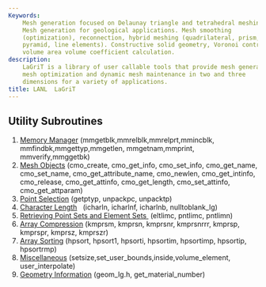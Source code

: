 ```yaml
---
Keywords: 
    Mesh generation focused on Delaunay triangle and tetrahedral meshing.
    Mesh generation for geological applications. Mesh smoothing
    (optimization), reconnection, hybrid meshing (quadrilateral, prism,
    pyramid, line elements). Constructive solid geometry, Voronoi control
    volume area volume coefficient calculation.
description: 
    LaGriT is a library of user callable tools that provide mesh generation,
    mesh optimization and dynamic mesh maintenance in two and three
    dimensions for a variety of applications.
title: LANL  LaGriT 
---
```




 
Utility Subroutines
-------------------

1.  [Memory Manager](docs/memmang.md)
    (mmgetblk,mmrelblk,mmrelprt,mmincblk, mmfindbk,mmgettyp,mmgetlen,
    mmgetnam,mmprint, mmverify,mmggetbk)
2.  [Mesh Objects](docs/meshob.md) (cmo\_create, cmo\_get\_info,
    cmo\_set\_info, cmo\_get\_name, cmo\_set\_name,
    cmo\_get\_attribute\_name, cmo\_newlen, cmo\_get\_intinfo,
    cmo\_release, cmo\_get\_attinfo, cmo\_get\_length,
    cmo\_set\_attinfo, cmo\_get\_attparam)
3.  [Point Selection](docs/pointsel.md) (getptyp, unpackpc, unpacktp)
4.  [Character Length](docs/charlen.md)   (icharln, icharlnf,
    icharlnb, nulltoblank\_lg)
5.  [Retrieving Point Sets and Element Sets ](docs/retpts.md)
    (eltlimc, pntlimc, pntlimn)
6.  [Array Compression](docs/arrcomp.md) (kmprsm, kmprsn, kmprsnr,
    kmprsnrrr, kmprsp, kmprspr, kmprsz, kmprszr)
7.  [Array Sorting](docs/arrsort.md) (hpsort, hpsort1, hpsorti,
    hpsortim, hpsortimp, hpsortip, hpsortrmp)
8.  [Miscellaneous](docs/miscell.md)
    (setsize,set\_user\_bounds,inside,volume\_element,
    user\_interpolate)
9.  [Geometry Information](docs/geom.md) (geom\_lg.h,
    get\_material\_number)



